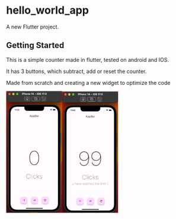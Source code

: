 # hello_world_app

A new Flutter project.

## Getting Started

This is a simple counter made in flutter, tested on android and IOS. 

It has 3 buttons, which subtract, add or reset the counter. 

Made from scratch and creating a new widget to optimize the code

<img src="https://raw.githubusercontent.com/eserdeiro/hello_world_app/main/1.png" width="30%"><img src="https://raw.githubusercontent.com/eserdeiro/hello_world_app/main/2.png" width="30%">

